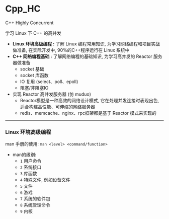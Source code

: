 # Cpp_HC
C++ Highly Concurrent

学习 Linux 下 C++ 的高并发

- **Linux 环境高级编程 :** 了解 Linux 编程常用知识, 为学习网络编程和项目实战做准备, 在实际开发中, 90%的C++程序运行在 Linux 系统中
- **C++ 网络编程基础 :** 了解网络编程的基础知识, 为学习高并发的 Reactor 服务器做准备
  - socket 基础
  - socket 库函数
  - IO 复用 (select、poll、epoll)
  - 阻塞/非阻塞IO
- 实现 Reactor 高并发服务器 (仿 muduo)
  - Reactor模型是一种高效的网络设计模式, 它在处理并发连接时表现出色, 适合构建高性能、可伸缩的网络服务器
  - redis、memcache、nginx、rpc框架都是基于 Reactor 模式来实现的

---
### Linux 环境高级编程
man 手册的使用: `man <level> <command/function>`
- man的级别:
  - `1` 用户命令
  - `2` 系统接口
  - `3` 库函数
  - `4` 特殊文件, 例如设备文件
  - `5` 文件
  - `6` 游戏
  - `7` 系统的软件包
  - `8` 系统管理命令
  - `9` 内核

